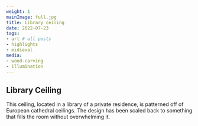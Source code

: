 ```yaml
---
weight: 1
mainImage: full.jpg
title: Library ceiling
date: 2022-07-23
tags:
- art # all posts
- highlights
- midieval
media:
- wood-carving
- illumination
---
```


## Library Ceiling

This ceiling, located in a library of a private residence, is patterned off of European cathedral ceilings. The design has been scaled back to something that fills the room without overwhelming it.
